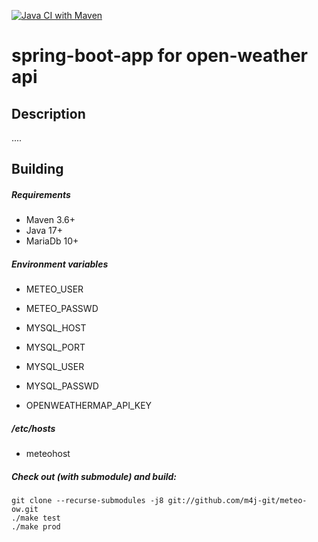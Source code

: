 [![Java CI with Maven](https://github.com/m4j-git/meteo-ow/actions/workflows/maven.yml/badge.svg)](https://github.com/m4j-git/meteo-ow/actions/workflows/maven.yml)

# spring-boot-app for open-weather api

Description
-----------
....


Building
--------
##### Requirements
* Maven 3.6+
* Java 17+
* MariaDb 10+

##### Environment variables
* METEO_USER
* METEO_PASSWD

* MYSQL_HOST
* MYSQL_PORT
* MYSQL_USER
* MYSQL_PASSWD

* OPENWEATHERMAP_API_KEY

##### /etc/hosts
* meteohost

##### Check out (with submodule) and build:
    git clone --recurse-submodules -j8 git://github.com/m4j-git/meteo-ow.git
    ./make test
    ./make prod
    